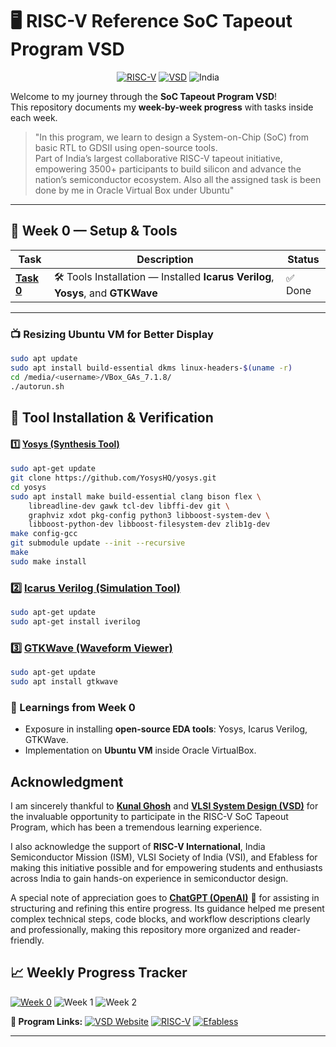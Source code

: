 # 🖥️ RISC-V Reference SoC Tapeout Program VSD
<div align="center">

[![RISC-V](https://img.shields.io/badge/RISC--V-SoC%20Tapeout-blue?style=for-the-badge&logo=riscv)](https://riscv.org/)
[![VSD](https://img.shields.io/badge/VSD-Program-orange?style=for-the-badge)](https://vsdiat.vlsisystemdesign.com/)
![India](https://img.shields.io/badge/Made%20in-India-saffron?style=for-the-badge&logo=data:image/svg+xml;base64,PHN2ZyB3aWR0aD0iMjQiIGhlaWdodD0iMjQiIHZpZXdCb3g9IjAgMCAyNCAyNCIgZmlsbD0ibm9uZSIgeG1sbnM9Imh0dHA6Ly93d3cudzMub3JnLzIwMDAvc3ZnIj4KPHJlY3Qgd2lkdGg9IjI0IiBoZWlnaHQ9IjgiIGZpbGw9IiNGRjk5MzMiLz4KPHJlY3QgeT0iOCIgd2lkdGg9IjI0IiBoZWlnaHQ9IjgiIGZpbGw9IiNGRkZGRkYiLz4KPHJlY3QgeT0iMTYiIHdpZHRoPSIyNCIgaGVpZ2h0PSI4IiBmaWxsPSIjMTM4ODA4Ii8+Cjwvc3ZnPgo=)

</div>

Welcome to my journey through the **SoC Tapeout Program VSD**!  
This repository documents my **week-by-week progress** with tasks inside each week.  

> "In this program, we learn to design a System-on-Chip (SoC) from basic RTL to GDSII using open-source tools.  
> Part of India’s largest collaborative RISC-V tapeout initiative, empowering 3500+ participants to build silicon and advance the nation’s semiconductor ecosystem.
> Also all the assigned task is been done by me in Oracle Virtual Box under Ubuntu"

---

## 📅 Week 0 — Setup & Tools

| Task | Description | Status |
|------|-------------|--------|
| [**Task 0**](Week0/Task0/README.md) | 🛠️ Tools Installation — Installed **Icarus Verilog**, **Yosys**, and **GTKWave** | ✅ Done |

---

### 📺 Resizing Ubuntu VM for Better Display

```bash
sudo apt update
sudo apt install build-essential dkms linux-headers-$(uname -r)
cd /media/<username>/VBox_GAs_7.1.8/
./autorun.sh
```

## 🔧 Tool Installation & Verification  

#### 1️⃣ <ins>Yosys (Synthesis Tool) </ins> 

```bash
sudo apt-get update
git clone https://github.com/YosysHQ/yosys.git
cd yosys
sudo apt install make build-essential clang bison flex \
    libreadline-dev gawk tcl-dev libffi-dev git \
    graphviz xdot pkg-config python3 libboost-system-dev \
    libboost-python-dev libboost-filesystem-dev zlib1g-dev
make config-gcc
git submodule update --init --recursive
make
sudo make install
```



### 2️⃣ <ins>Icarus Verilog (Simulation Tool)</ins>

```bash
sudo apt-get update
sudo apt-get install iverilog
```

### 3️⃣ <ins>GTKWave (Waveform Viewer)</ins>

```bash
sudo apt-get update
sudo apt install gtkwave
```

### 🌟 Learnings from Week 0
- Exposure in installing **open-source EDA tools**: Yosys, Icarus Verilog, GTKWave.  
- Implementation on **Ubuntu VM** inside Oracle VirtualBox.  


## Acknowledgment  

I am sincerely thankful to [**Kunal Ghosh**](https://github.com/kunalg123) and **[VLSI System Design (VSD)](https://vsdiat.vlsisystemdesign.com/)** for the invaluable opportunity to participate in the RISC-V SoC Tapeout Program, which has been a tremendous learning experience.

I also acknowledge the support of **RISC-V International**, India Semiconductor Mission (ISM), VLSI Society of India (VSI), and Efabless for making this initiative possible and for empowering students and enthusiasts across India to gain hands-on experience in semiconductor design.

A special note of appreciation goes to [**ChatGPT (OpenAI)**](https://chatgpt.com/) 🤖 for assisting in structuring and refining this entire progress. Its guidance helped me present complex technical steps, code blocks, and workflow descriptions clearly and professionally, making this repository more organized and reader-friendly.

## 📈 **Weekly Progress Tracker**

[![Week 0](https://img.shields.io/badge/Week%200-Tools%20Setup-green?style=flat-square)](Task0)
![Week 1](https://img.shields.io/badge/Week%201-Up%20coming-lightgrey?style=flat-square)
![Week 2](https://img.shields.io/badge/Week%202-Upcoming-lightgrey?style=flat-square)



**🔗 Program Links:**
[![VSD Website](https://img.shields.io/badge/VSD-Official%20Website-blue?style=flat-square)](https://vsdiat.vlsisystemdesign.com/)
[![RISC-V](https://img.shields.io/badge/RISC--V-International-green?style=flat-square)](https://riscv.org/)
[![Efabless](https://img.shields.io/badge/Efabless-Platform-orange?style=flat-square)](https://efabless.com/)



---

